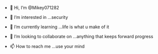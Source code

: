 - 👋 Hi, I’m @Mikey071282
- 👀 I’m interested in ...security

- 🌱 I’m currently learning ...life is what u make of it
- 💞️ I’m looking to collaborate on ...anything that keeps forward progress

- 📫 How to reach me ...use your mind


<!---
Mikey071282/Mikey071282 is a ✨ special ✨ repository because its `README.md` (this file) appears on your GitHub profile.
You can click the Preview link to take a look at your changes.
--->
